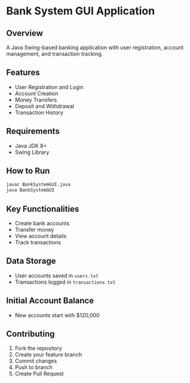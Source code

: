   # Bank System GUI Application

## Overview
A Java Swing-based banking application with user registration, account management, and transaction tracking.

## Features
- User Registration and Login
- Account Creation
- Money Transfers
- Deposit and Withdrawal
- Transaction History

## Requirements
- Java JDK 8+
- Swing Library

## How to Run
```bash
javac BankSystemGUI.java
java BankSystemGUI
```

## Key Functionalities
- Create bank accounts
- Transfer money
- View account details
- Track transactions

## Data Storage
- User accounts saved in `users.txt`
- Transactions logged in `transactions.txt`

## Initial Account Balance
- New accounts start with $120,000

## Contributing
1. Fork the repository
2. Create your feature branch
3. Commit changes
4. Push to branch
5. Create Pull Request
